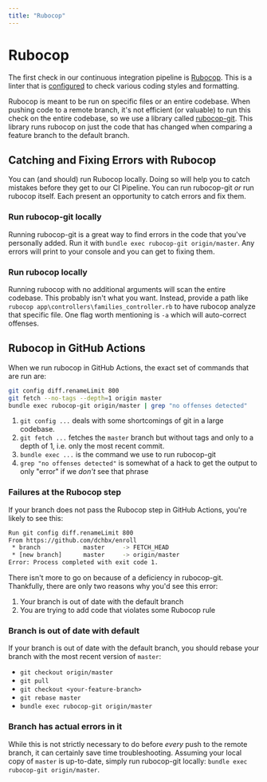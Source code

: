 ```yaml
---
title: "Rubocop"
---
```


# Rubocop

The first check in our continuous integration pipeline is [Rubocop](https://rubocop.org/). This is a linter that is [configured](https://github.com/dchbx/enroll/blob/master/.rubocop.yml) to check various coding styles and formatting.

Rubocop is meant to be run on specific files or an entire codebase. When pushing code to a remote branch, it's not efficient (or valuable) to run this check on the entire codebase, so we use a library called [rubocop-git](https://github.com/m4i/rubocop-git). This library runs rubocop on just the code that has changed when comparing a feature branch to the default branch.

## Catching and Fixing Errors with Rubocop

You can (and should) run Rubocop locally. Doing so will help you to catch mistakes before they get to our CI Pipeline. You can run rubocop-git _or_ run rubocop itself. Each present an opportunity to catch errors and fix them.

### Run rubocop-git locally

Running rubocop-git is a great way to find errors in the code that you've personally added. Run it with `bundle exec rubocop-git origin/master`. Any errors will print to your console and you can get to fixing them.

### Run rubocop locally

Running rubocop with no additional arguments will scan the entire codebase. This probably isn't what you want. Instead, provide a path like `rubocop app\controllers\families_controller.rb` to have rubocop analyze that specific file. One flag worth mentioning is `-a` which will auto-correct offenses.

## Rubocop in GitHub Actions

When we run rubocop in GitHub Actions, the exact set of commands that are run are:

``` bash
git config diff.renameLimit 800
git fetch --no-tags --depth=1 origin master
bundle exec rubocop-git origin/master | grep "no offenses detected"
```

1. `git config ...` deals with some shortcomings of git in a large codebase.
2. `git fetch ...` fetches the `master` branch but without tags and only to a depth of 1, i.e. only the most recent commit.
3. `bundle exec ...` is the command we use to run rubocop-git
4. `grep "no offenses detected"` is somewhat of a hack to get the output to only "error" if we _don't_ see that phrase

### Failures at the Rubocop step

If your branch does not pass the Rubocop step in GitHub Actions, you're likely to see this:
``` bash
Run git config diff.renameLimit 800
From https://github.com/dchbx/enroll
 * branch            master     -> FETCH_HEAD
 * [new branch]      master     -> origin/master
Error: Process completed with exit code 1.
```
There isn't more to go on because of a deficiency in rubocop-git. Thankfully, there are only two reasons why you'd see this error:

1. Your branch is out of date with the default branch
2. You are trying to add code that violates some Rubocop rule

### Branch is out of date with default

If your branch is out of date with the default branch, you should rebase your branch with the most recent version of `master`:
- `git checkout origin/master`
- `git pull`
- `git checkout <your-feature-branch>`
- `git rebase master`
- `bundle exec rubocop-git origin/master`

### Branch has actual errors in it

While this is not strictly necessary to do before _every_ push to the remote branch, it can certainly save time troubleshooting. Assuming your local copy of `master` is up-to-date, simply run rubocop-git locally: `bundle exec rubocop-git origin/master`.